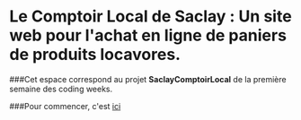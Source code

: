 # Le Comptoir Local de Saclay : Un site web pour l'achat en ligne de paniers de produits locavores.


###Cet espace correspond au projet **SaclayComptoirLocal** de la première semaine des coding weeks.

###Pour commencer, c'est [ici](./TemplateProject_SacalyLocal.md)


